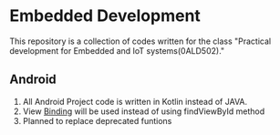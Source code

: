 # Embedded Development

This repository is a collection of codes written for the class "Practical development for Embedded and IoT systems(0ALD502)."

## Android

1. All Android Project code is written in Kotlin instead of JAVA.
2. View [Binding](https://developer.android.com/topic/libraries/view-binding) will be used instead of using findViewById method
3. Planned to replace deprecated funtions
